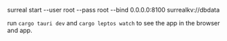 surreal start --user root --pass root --bind 0.0.0.0:8100 surrealkv://dbdata

run `cargo tauri dev` and `cargo leptos watch` to see the app in the browser and app.